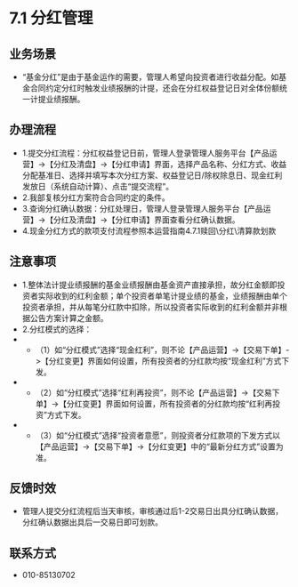 # 7.1 分红管理
## <i class="hicon lb1"></i>业务场景
- “基金分红”是由于基金运作的需要，管理人希望向投资者进行收益分配。如基金合同约定分红时触发业绩报酬的计提，还会在分红权益登记日对全体份额统一计提业绩报酬。

## <i class="hicon lb2"></i>办理流程
- 1.提交分红流程：分红权益登记日前，管理人登录管理人服务平台【产品运营】->【分红及清盘】->【分红申请】界面，选择产品名称、分红方式、收益分配基准日、选择并填写本次分红方案、权益登记日/除权除息日、现金红利发放日（系统自动计算）、点击“提交流程”。
- 2.我部复核分红方案符合合同约定的条件。
- 3.查询分红确认数据：分红处理日，管理人登录管理人服务平台【产品运营】->【分红及清盘】->【分红申请】界面查看分红确认数据。
- 4.现金分红方式的款项支付流程参照本运营指南4.7.1赎回\分红\清算款划款

## <i class="hicon lb3"></i>注意事项
- 1.整体法计提业绩报酬的基金业绩报酬由基金资产直接承担，故分红金额即投资者实际收到的红利金额；单个投资者单笔计提业绩的基金，业绩报酬由单个投资者承担，并从每笔分红款中扣除，所以投资者实际收到的红利金额并非根据公告方案计算之金额。
- 2.分红模式的选择：
- - （1）如“分红模式”选择“现金红利”，则不论【产品运营】->【交易下单】->【分红变更】界面如何设置，所有投资者的分红款均按“现金红利”方式下发。
- - （2）如“分红模式”选择“红利再投资”，则不论【产品运营】->【交易下单】->【分红变更】界面如何设置，所有投资者的分红款均按“红利再投资”方式下发。
- - （3）如“分红模式”选择“投资者意愿”，则投资者分红款项的下发方式以【产品运营】->【交易下单】->【分红变更】中的“最新分红方式”设置为准。

## <i class="hicon lb4"></i>反馈时效
- 管理人提交分红流程后当天审核，审核通过后1-2交易日出具分红确认数据，分红确认数据出具后一交易日即可划款。

## <i class="hicon lb5"></i>联系方式
- 010-85130702
